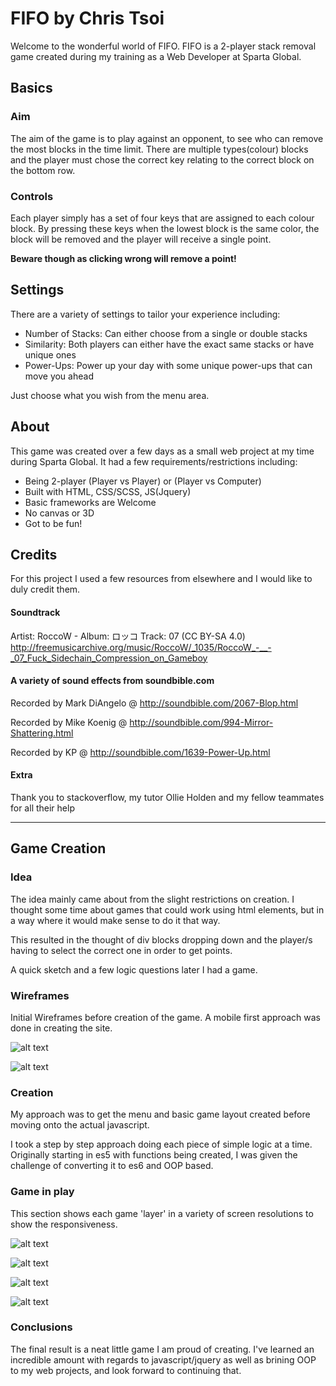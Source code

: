# FIFO by Chris Tsoi
Welcome to the wonderful world of FIFO. FIFO is a 2-player stack removal game created during my training as a Web Developer at Sparta Global.

## Basics

### Aim
The aim of the game is to play against an opponent, to see who can remove the most blocks in the time limit. There are multiple types(colour) blocks and the player must chose the correct key relating to the correct block on the bottom row.


### Controls
Each player simply has a set of four keys that are assigned to each colour block. By pressing these keys when the lowest block is the same color, the block will be removed and the player will receive a single point.

__Beware though as clicking wrong will remove a point!__

## Settings
There are a variety of settings to tailor your experience including:
* Number of Stacks: Can either choose from a single or double stacks
* Similarity: Both players can either have the exact same stacks or have unique ones
* Power-Ups: Power up your day with some unique power-ups that can move you ahead

Just choose what you wish from the menu area.

## About
This game was created over a few days as a small web project at my time during Sparta Global. It had a few requirements/restrictions including:
* Being 2-player (Player vs Player) or (Player vs Computer)
* Built with HTML, CSS/SCSS, JS(Jquery)
* Basic frameworks are Welcome
* No canvas or 3D
* Got to be fun!

## Credits
For this project I used a few resources from elsewhere and I would like to duly credit them.

#### Soundtrack
Artist: RoccoW - Album: ロッコ Track: 07 (CC BY-SA 4.0)
 http://freemusicarchive.org/music/RoccoW/_1035/RoccoW_-__-_07_Fuck_Sidechain_Compression_on_Gameboy

#### A variety of sound effects from soundbible.com
Recorded by Mark DiAngelo @ http://soundbible.com/2067-Blop.html

Recorded by Mike Koenig @ http://soundbible.com/994-Mirror-Shattering.html

Recorded by KP @ http://soundbible.com/1639-Power-Up.html

#### Extra
Thank you to stackoverflow, my tutor Ollie Holden and my fellow teammates for all their help

***

## Game Creation

### Idea
The idea mainly came about from the slight restrictions on creation. I thought some time about games that could work using html elements, but in a way where it would make sense to do it that way.

This resulted in the thought of div blocks dropping down and the player/s having to select the correct one in order to get points.

A quick sketch and a few logic questions later I had a game.

### Wireframes

Initial Wireframes before creation of the game. A mobile first approach was done in creating the site.


![alt text](docs/wireframe-menu.png "Menu Wireframe")

![alt text](docs/wireframe-game.png "Game Wireframe")

### Creation
My approach was to get the menu and basic game layout created before moving onto the actual javascript.

I took a step by step approach doing each piece of simple logic at a time. Originally starting in es5 with functions being created, I was given the challenge of converting it to es6 and OOP based.

### Game in play
This section shows each game 'layer' in a variety of screen resolutions to show the responsiveness.

![alt text](docs/splash-screen.png "Splash Screen")

![alt text](docs/game-menu.png "Game Menu")

![alt text](docs/game.png "Game")

![alt text](docs/game-over.png "Game Over")

### Conclusions
The final result is a neat little game I am proud of creating. I've learned an incredible amount with regards to javascript/jquery as well as brining OOP to my web projects, and look forward to continuing that.
